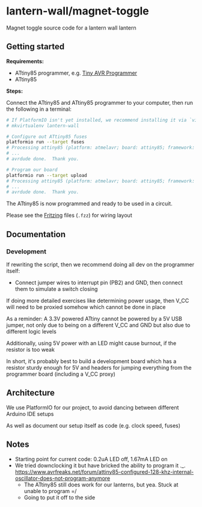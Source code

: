 # lantern-wall/magnet-toggle
Magnet toggle source code for a lantern wall lantern

## Getting started
**Requirements:**

- ATtiny85 programmer, e.g. [Tiny AVR Programmer][]
- ATtiny85

[Tiny AVR Programmer]: https://www.sparkfun.com/products/11801

**Steps:**

Connect the ATtiny85 and ATtiny85 programmer to your computer, then run the following in a terminal:

```bash
# If PlatformIO isn't yet installed, we recommend installing it via `virtualenvwrapper`
# mkvirtualenv lantern-wall

# Configure out ATtiny85 fuses
platformio run --target fuses
# Processing attiny85 (platform: atmelavr; board: attiny85; framework: arduino)
# ...
# avrdude done.  Thank you.

# Program our board
platformio run --target upload
# Processing attiny85 (platform: atmelavr; board: attiny85; framework: arduino)
# ...
# avrdude done.  Thank you.
```

The ATtiny85 is now programmed and ready to be used in a circuit.

Please see the [Fritzing][] files (`.fzz`) for wiring layout

[Fritzing]: https://fritzing.org/home/

## Documentation
### Development
If rewriting the script, then we recommend doing all dev on the programmer itself:

- Connect jumper wires to interrupt pin (PB2) and GND, then connect them to simulate a switch closing

If doing more detailed exercises like determining power usage, then V_CC will need to be proxied somehow which cannot be done in place

As a reminder: A 3.3V powered ATtiny cannot be powered by a 5V USB jumper, not only due to being on a different V_CC and GND but also due to different logic levels

Additionally, using 5V power with an LED might cause burnout, if the resistor is too weak

In short, it's probably best to build a development board which has a resistor sturdy enough for 5V and headers for jumping everything from the programmer board (including a V_CC proxy)

## Architecture
We use PlatformIO for our project, to avoid dancing between different Arduino IDE setups

As well as document our setup itself as code (e.g. clock speed, fuses)

## Notes
- Starting point for current code: 0.2uA LED off, 1.67mA LED on
- We tried downclocking it but have bricked the ability to program it .\_. https://www.avrfreaks.net/forum/attiny85-configured-128-khz-internal-oscillator-does-not-program-anymore
  - The ATtiny85 still does work for our lanterns, but yea. Stuck at unable to program =/
  - Going to put it off to the side
